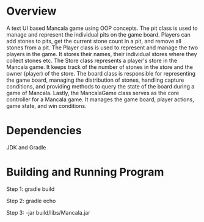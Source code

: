 
# Overview

A text UI based Mancala game using OOP concepts. The pit class is used to manage and represent the individual pits on the game board. Players can add stones to pits, get the current stone count in a pit, and remove all stones from a pit. The Player class is used to represent and manage the two players in the game. It stores their names, their individual stores where they collect stones etc. The Store class represents a player's store in the Mancala game. It keeps track of the number of stones in the store and the owner (player) of the store. The board class is responsible for representing the game board, managing the distribution of stones, handling capture conditions, and providing methods to query the state of the board during a game of Mancala. Lastly, the MancalaGame class serves as the core controller for a Mancala game. It manages the game board, player actions, game state, and win conditions.

# Dependencies

JDK and Gradle

# Building and Running Program

Step 1: gradle build

Step 2: gradle echo

Step 3:  -jar build/libs/Mancala.jar









